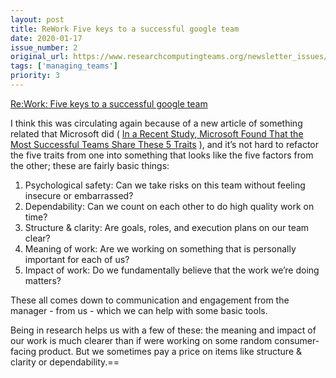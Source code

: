 ```yaml
---
layout: post
title: ReWork Five keys to a successful google team
date: 2020-01-17
issue_number: 2
original_url: https://www.researchcomputingteams.org/newsletter_issues/0002
tags: ['managing_teams']
priority: 3
---
```


<!-- markdownlint-disable MD033 -->
<!-- markdownlint-disable MD041 -->
<!-- markdownlint-disable MD049 -->

[Re:Work: Five keys to a successful google team](https://rework.withgoogle.com/blog/five-keys-to-a-successful-google-team/)

I think this was circulating again because of a new article of something related that Microsoft did ( [In a Recent Study, Microsoft Found That the Most Successful Teams Share These 5 Traits](https://www.inc.com/scott-mautz/in-a-recent-study-microsoft-found-that-most-successful-teams-share-these-5-traits.html) ), and it’s not hard to refactor the five traits from one into something that looks like the five factors from the other; these are fairly basic things:

1. Psychological safety: Can we take risks on this team without feeling insecure or embarrassed?
2. Dependability: Can we count on each other to do high quality work on time?
3. Structure & clarity: Are goals, roles, and execution plans on our team clear?
4. Meaning of work: Are we working on something that is personally important for each of us?
5. Impact of work: Do we fundamentally believe that the work we’re doing matters?

These all comes down to communication and engagement from the manager - from us - which we can help with some basic tools.

Being in research helps us with a few of these: the meaning and impact of our work is much clearer than if were working on some random consumer-facing product.  But we sometimes pay a price on items like structure & clarity or dependability.==
